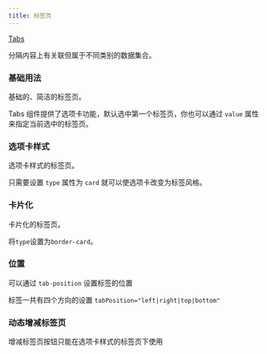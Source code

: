 ```yaml
---
title: 标签页
---
```


<script>
  export default {
    data() {
      return {
        activeName: 'second',
        activeName2: 'first',
        editableTabsValue: '2',
        editableTabsValue2: '2',
        editableTabs: [{
          title: 'Tab 1',
          name: '1',
          content: 'Tab 1 content'
        }, {
          title: 'Tab 2',
          name: '2',
          content: 'Tab 2 content'
        }],
        editableTabs2: [{
          title: 'Tab 1',
          name: '1',
          content: 'Tab 1 content'
        }, {
          title: 'Tab 2',
          name: '2',
          content: 'Tab 2 content'
        }],
        tabIndex: 2,
        tabPosition: 'top'
      }
    },
    methods: {
      handleClick(tab, event) {
        console.log(tab, event);
      },
      handleTabsEdit(targetName, action) {
        if (action === 'add') {
          let newTabName = ++this.tabIndex + '';
          this.editableTabs.push({
            title: 'New Tab',
            name: newTabName,
            content: 'New Tab content'
          });
          this.editableTabsValue = newTabName;
        }
        if (action === 'remove') {
          let tabs = this.editableTabs;
          let activeName = this.editableTabsValue;
          if (activeName === targetName) {
            tabs.forEach((tab, index) => {
              if (tab.name === targetName) {
                let nextTab = tabs[index + 1] || tabs[index - 1];
                if (nextTab) {
                  activeName = nextTab.name;
                }
              }
            });
          }
          this.editableTabsValue = activeName;
          this.editableTabs = tabs.filter(tab => tab.name !== targetName);
        }
      },
      addTab(targetName) {
        let newTabName = ++this.tabIndex + '';
        this.editableTabs2.push({
          title: 'New Tab',
          name: newTabName,
          content: 'New Tab content'
        });
        this.editableTabsValue2 = newTabName;
      },
      removeTab(targetName) {
        let tabs = this.editableTabs2;
        let activeName = this.editableTabsValue2;
        if (activeName === targetName) {
          tabs.forEach((tab, index) => {
            if (tab.name === targetName) {
              let nextTab = tabs[index + 1] || tabs[index - 1];
              if (nextTab) {
                activeName = nextTab.name;
              }
            }
          });
        }
        this.editableTabsValue2 = activeName;
        this.editableTabs2 = tabs.filter(tab => tab.name !== targetName);
      }
    }
  }
</script>

[Tabs](http://element.eleme.io/#/zh-CN/component/tabs)

分隔内容上有关联但属于不同类别的数据集合。

### 基础用法

基础的、简洁的标签页。

Tabs 组件提供了选项卡功能，默认选中第一个标签页，你也可以通过 `value` 属性来指定当前选中的标签页。

<template>
<el-card shadow="hover">
  <el-tabs v-model="activeName" @tab-click="handleClick">
    <el-tab-pane label="用户管理" name="first">用户管理</el-tab-pane>
    <el-tab-pane label="配置管理" name="second">配置管理</el-tab-pane>
    <el-tab-pane label="角色管理" name="third">角色管理</el-tab-pane>
    <el-tab-pane label="定时任务补偿" name="fourth">定时任务补偿</el-tab-pane>
  </el-tabs>
</el-card>
</template>

### 选项卡样式

选项卡样式的标签页。

只需要设置 `type` 属性为 `card` 就可以使选项卡改变为标签风格。

<template>
<el-card shadow="hover">
  <el-tabs v-model="activeName2" type="card" @tab-click="handleClick">
    <el-tab-pane label="用户管理" name="first">用户管理</el-tab-pane>
    <el-tab-pane label="配置管理" name="second">配置管理</el-tab-pane>
    <el-tab-pane label="角色管理" name="third">角色管理</el-tab-pane>
    <el-tab-pane label="定时任务补偿" name="fourth">定时任务补偿</el-tab-pane>
  </el-tabs>
</el-card>
</template>

### 卡片化

卡片化的标签页。

将`type`设置为`border-card`。

<template>
<el-card shadow="hover">
  <el-tabs type="border-card">
    <el-tab-pane label="用户管理">用户管理</el-tab-pane>
    <el-tab-pane label="配置管理">配置管理</el-tab-pane>
    <el-tab-pane label="角色管理">角色管理</el-tab-pane>
    <el-tab-pane label="定时任务补偿">定时任务补偿</el-tab-pane>
  </el-tabs>
</el-card>
</template>

### 位置

可以通过 `tab-position` 设置标签的位置

标签一共有四个方向的设置 `tabPosition="left|right|top|bottom"`

<template>
  <el-card shadow="hover">
    <el-radio-group v-model="tabPosition" style="margin-bottom: 30px;">
      <el-radio-button label="top">top</el-radio-button>
      <el-radio-button label="right">right</el-radio-button>
      <el-radio-button label="bottom">bottom</el-radio-button>
      <el-radio-button label="left">left</el-radio-button>
    </el-radio-group>
    <el-tabs :tab-position="tabPosition" style="height: 200px;">
      <el-tab-pane label="用户管理">用户管理</el-tab-pane>
      <el-tab-pane label="配置管理">配置管理</el-tab-pane>
      <el-tab-pane label="角色管理">角色管理</el-tab-pane>
      <el-tab-pane label="定时任务补偿">定时任务补偿</el-tab-pane>
    </el-tabs>
  </el-card>
</template>

### 动态增减标签页

增减标签页按钮只能在选项卡样式的标签页下使用

<template>
  <el-card shadow="hover">
    <el-tabs v-model="editableTabsValue" type="card" editable @edit="handleTabsEdit">
      <el-tab-pane
        :key="item.name"
        v-for="(item, index) in editableTabs"
        :label="item.title"
        :name="item.name"
      >
        {{item.content}}
      </el-tab-pane>
    </el-tabs>
  </el-card>
</template>
